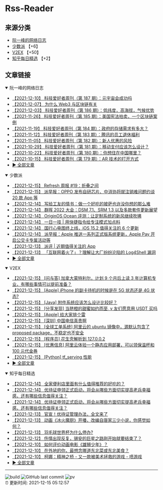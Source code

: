 # Rss-Reader

## 来源分类

* [阮一峰的网络日志](#阮一峰的网络日志)
* [少数派](#少数派) 【+6】
* [V2EX](#V2EX) 【+50】
* [知乎每日精选](#知乎每日精选) 【+2】

## 文章链接

<details open>
    <summary id="阮一峰的网络日志">
     阮一峰的网络日志
    </summary>


* [【2021-12-10】 科技爱好者周刊（第 187 期）：元宇宙会成功吗](http://www.ruanyifeng.com/blog/2021/12/weekly-issue-187.html)
* [【2021-12-07】 为什么 Web3 与区块链有关](http://www.ruanyifeng.com/blog/2021/12/web3.html)
* [【2021-12-03】 科技爱好者周刊（第 186 期）：低纬度，高海拔，气候优势](http://www.ruanyifeng.com/blog/2021/12/weekly-issue-186.html)
* [【2021-11-26】 科技爱好者周刊（第 185 期）：美国宪法拍卖，一个区块链案例](http://www.ruanyifeng.com/blog/2021/11/weekly-issue-185.html)
* [【2021-11-19】 科技爱好者周刊（第 184 期）：政府的存储需求有多大？](http://www.ruanyifeng.com/blog/2021/11/weekly-issue-184.html)
* [【2021-11-12】 科技爱好者周刊（第 183 期）：腾讯的员工退休福利](http://www.ruanyifeng.com/blog/2021/11/weekly-issue-183.html)
* [【2021-11-05】 科技爱好者周刊（第 182 期）：新人优惠的风险](http://www.ruanyifeng.com/blog/2021/11/weekly-issue-182.html)
* [【2021-10-29】 科技爱好者周刊（第 181 期）：移动支付应该怎么设计？](http://www.ruanyifeng.com/blog/2021/10/weekly-issue-181.html)
* [【2021-10-22】 科技爱好者周刊（第 180 期）：你想住在中国哪里？](http://www.ruanyifeng.com/blog/2021/10/weekly-issue-180.html)
* [【2021-10-15】 科技爱好者周刊（第 179 期）：AR 技术的打开方式](http://www.ruanyifeng.com/blog/2021/10/weekly-issue-179.html)
* [:arrow_forward: 全部文章](data/阮一峰的网络日志.md)
</details>

<details open>
    <summary id="少数派">
     少数派
    </summary>


* [【2021-12-15】 Refresh 周报 #19：折叠之间](https://sspai.com/post/70431)
* [【2021-12-15】 派早报：OPPO 发布自研芯片、中消协将就注销难问题约谈 20 款 App 等](https://sspai.com/post/70429)
* [【2021-12-14】 写给工友的情书：做一个好吃的披萨也许没你想的那么难](https://sspai.com/post/70416)
* [【2021-12-14】 群晖 2022 大会：DSM 7.1、SRM 1.3 以及多款套件更新展望](https://sspai.com/post/70343)
* [【2021-12-14】 OriginOS Ocean 评测：让定制系统的新风继续吹拂](https://sspai.com/post/70386)
* [【2021-12-14】 一日一技 | 用快捷指令给专注模式加点料](https://sspai.com/post/70328)
* [【2021-12-14】 国行心电图终上线，iOS 15.2 值得关注的 6 个更新](https://sspai.com/post/70345)
* [【2021-12-14】 派早报：Apple 推送一系列正式版系统更新，Apple Pay 开启公交卡专属活动等](https://sspai.com/post/70410)
* [【2021-12-13】 派评 | 近期值得关注的 App](https://sspai.com/post/70404)
* [【2021-12-13】 「互联网着火了」？理解让大厂纷纷沦陷的 Log4Shell 漏洞](https://sspai.com/post/70394)
* [:arrow_forward: 全部文章](data/少数派.md)
</details>

<details open>
    <summary id="V2EX">
     V2EX
    </summary>


* [【2021-12-15】 [问与答] 加拿大蒙特利尔，计划 9 个月后上读 3 年计算机专业，有哪些事情可以提前准备？](https://www.v2ex.com/t/822348)
* [【2021-12-15】 [Apple] iPhone 的副卡待机的时候是在 5G 状态还是 4G 状态?](https://www.v2ex.com/t/822347)
* [【2021-12-15】 [Java] 附件系统应该怎么设计比较好？](https://www.v2ex.com/t/822346)
* [【2021-12-15】 [分享发现] 当脐橙的甜蜜如约而至, v 友们愿意用 USDT 买吗](https://www.v2ex.com/t/822345)
* [【2021-12-15】 [Apple] 给大家排个雷](https://www.v2ex.com/t/822344)
* [【2021-12-15】 [深圳] 中国电信真贵啊](https://www.v2ex.com/t/822343)
* [【2021-12-15】 [全球工单系统] 阿里云的 ubuntu 镜像中，源默认包含了 proposed package，不稳定也不安全](https://www.v2ex.com/t/822342)
* [【2021-12-15】 [程序员] 花生壳解析到 127.0.0.2](https://www.v2ex.com/t/822341)
* [【2021-12-15】 [优惠信息] 阿里云体验一个静态应用部署，可以领保温杯和 100 元代金券](https://www.v2ex.com/t/822340)
* [【2021-12-15】 [Python] tf_serving 性能](https://www.v2ex.com/t/822339)
* [:arrow_forward: 全部文章](data/V2EX.md)
</details>

<details open>
    <summary id="知乎每日精选">
     知乎每日精选
    </summary>


* [【2021-12-14】 全家便利店里面有什么值得推荐的好吃的？](http://www.zhihu.com/question/24109443/answer/2270128972?utm_campaign=rss&utm_medium=rss&utm_source=rss&utm_content=title)
* [【2021-12-14】 优待证申领正式启动，将会从哪些方面切实提高老兵幸福感，还有哪些信息值得关注？](http://www.zhihu.com/question/505902300/answer/2270130139?utm_campaign=rss&utm_medium=rss&utm_source=rss&utm_content=title)
* [【2021-12-14】 优待证申领正式启动，将会从哪些方面切实提高老兵幸福感，还有哪些信息值得关注？](http://www.zhihu.com/question/505902300/answer/2270069134?utm_campaign=rss&utm_medium=rss&utm_source=rss&utm_content=title)
* [【2021-12-13】 官宣！优待证管理办法，全文来了](http://zhuanlan.zhihu.com/p/444876176?utm_campaign=rss&utm_medium=rss&utm_source=rss&utm_content=title)
* [【2021-12-13】 动画《冰火魔厨》开播，改编自唐家三少小说，你感觉如何？](http://www.zhihu.com/question/499282140/answer/2266333468?utm_campaign=rss&utm_medium=rss&utm_source=rss&utm_content=title)
* [【2021-12-13】 羽毛球世界杯为什么停办?](http://www.zhihu.com/question/490475077/answer/2267100700?utm_campaign=rss&utm_medium=rss&utm_source=rss&utm_content=title)
* [【2021-12-12】 伤情出现反复，锡安的巨星之路刚开始就要结束了？](http://zhuanlan.zhihu.com/p/444431023?utm_campaign=rss&utm_medium=rss&utm_source=rss&utm_content=title)
* [【2021-12-10】 如何评价动画电影《雄狮少年》？](http://www.zhihu.com/question/464023953/answer/2265710484?utm_campaign=rss&utm_medium=rss&utm_source=rss&utm_content=title)
* [【2021-12-10】 在外地的你，最想念哪道东北菜或东北美食？](http://www.zhihu.com/question/51123653/answer/2262093092?utm_campaign=rss&utm_medium=rss&utm_source=rss&utm_content=title)
* [【2021-12-10】 柯娜：精神之桥 - 又一款被美术拯救的游戏 - 喷游戏](http://zhuanlan.zhihu.com/p/433680608?utm_campaign=rss&utm_medium=rss&utm_source=rss&utm_content=title)
* [:arrow_forward: 全部文章](data/知乎每日精选.md)
</details>


---

![build](https://github.com/LikaiLee/rss-reader/workflows/rss%20reader/badge.svg)
![GitHub last commit](https://img.shields.io/github/last-commit/likailee/rss-reader)
![pv](https://pageview.vercel.app/?github_user=likailee) <br>
:alarm_clock: 更新时间: 2021-12-15 05:12:57